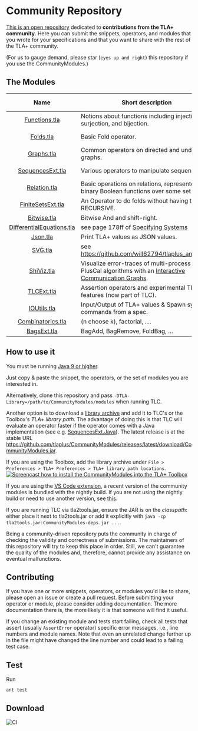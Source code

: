 Community Repository
====================

[This is an open repository](https://github.com/tlaplus/CommunityModules/) dedicated to **contributions from the TLA+ community**.
Here you can submit the snippets, operators, and modules that you wrote for your specifications and that you want to share with the rest of the TLA+ community.

(For us to gauge demand, please star (`eyes up and right`) this repository if you use the CommunityModules.)

The Modules
-----------

| Name  | Short description | Module Override? | Contributors |
| :--: | ---- | ---- | ---- |
| <a href="https://github.com/tlaplus/CommunityModules/blob/master/modules/Functions.tla">Functions.tla</a> | Notions about functions including injection, surjection, and bijection. |[&#10004;](https://github.com/tlaplus/CommunityModules/blob/master/modules/tlc2/overrides/Functions.java) | [@muenchnerkindl](https://github.com/muenchnerkindl), [@quicquid](https://github.com/quicquid),[@lemmy](https://github.com/lemmy) | 
| <a href="https://github.com/tlaplus/CommunityModules/blob/master/modules/Folds.tla">Folds.tla</a> | Basic Fold operator. | | [@quicquid](https://github.com/quicquid), [@muenchnerkindl](https://github.com/muenchnerkindl) | 
| <a href="https://github.com/tlaplus/CommunityModules/blob/master/modules/Graphs.tla">Graphs.tla</a> | Common operators on directed and undirected graphs. | | Leslie Lamport, [@lemmy](https://github.com/lemmy), [@muenchnerkindl](https://github.com/muenchnerkindl) | 
| <a href="https://github.com/tlaplus/CommunityModules/blob/master/modules/SequencesExt.tla">SequencesExt.tla</a> | Various operators to manipulate sequences. | [&#10004;](https://github.com/tlaplus/CommunityModules/blob/master/modules/tlc2/overrides/SequencesExt.java)| [@muenchnerkindl](https://github.com/muenchnerkindl),[@lemmy](https://github.com/lemmy), [@hwayne](https://github.com/hwayne), [@quicquid](https://github.com/quicquid) | 
| <a href="https://github.com/tlaplus/CommunityModules/blob/master/modules/Relation.tla">Relation.tla</a> | Basic operations on relations, represented as binary Boolean functions over some set S.| | [@muenchnerkindl](https://github.com/muenchnerkindl) | 
| <a href="https://github.com/tlaplus/CommunityModules/blob/master/modules/FiniteSetsExt.tla">FiniteSetsExt.tla</a> | An Operator to do folds without having to use RECURSIVE. | &#10004;| [@hwayne](https://github.com/hwayne),[@lemmy](https://github.com/lemmy), [@quicquid](https://github.com/quicquid) | 
| <a href="https://github.com/tlaplus/CommunityModules/blob/master/modules/Bitwise.tla">Bitwise.tla</a> | Bitwise And and shift-right. | [&#10004;](https://github.com/tlaplus/CommunityModules/blob/master/modules/tlc2/overrides/Bitwise.java) | [@lemmy](https://github.com/lemmy),[@pfeodrippe](https://github.com/pfeodrippe) | 
| <a href="https://github.com/tlaplus/CommunityModules/blob/master/modules/DifferentialEquations.tla">DifferentialEquations.tla</a> | see page 178ff of [Specifying Systems](https://lamport.azurewebsites.net/tla/book-02-08-08.pdf)| | Leslie Lamport | 
| <a href="https://github.com/tlaplus/CommunityModules/blob/master/modules/Json.tla">Json.tla</a> | Print TLA+ values as JSON values. | [&#10004;](https://github.com/tlaplus/CommunityModules/blob/master/modules/tlc2/overrides/Json.java)| [@kuujo](https://github.com/kuujo) | 
| <a href="https://github.com/tlaplus/CommunityModules/blob/master/modules/SVG.tla">SVG.tla</a> | see https://github.com/will62794/tlaplus_animation | [&#10004;](https://github.com/tlaplus/CommunityModules/blob/master/modules/tlc2/overrides/SVG.java)| [@will62794](https://github.com/will62794), [@lemmy](https://github.com/lemmy) | 
| <a href="https://github.com/tlaplus/CommunityModules/blob/master/modules/ShiViz.tla">ShiViz.tla</a> | Visualize error-traces of multi-process PlusCal algorithms with an [Interactive Communication Graphs](https://bestchai.bitbucket.io/shiviz/). |  | [@lemmy](https://github.com/lemmy) | 
| <a href="https://github.com/tlaplus/tlaplus/blob/master/tlatools/org.lamport.tlatools/src/tla2sany/StandardModules/TLCExt.tla">TLCExt.tla</a> | Assertion operators and experimental TLC features (now part of TLC). | [&#10004;](https://github.com/tlaplus/tlaplus/blob/master/tlatools/org.lamport.tlatools/src/tlc2/module/TLCExt.java)| [@lemmy](https://github.com/lemmy), [@will62794](https://github.com/will62794) | 
| <a href="https://github.com/tlaplus/CommunityModules/blob/master/modules/IOUtils.tla">IOUtils.tla</a> | Input/Output of TLA+ values & Spawn system commands from a spec. | [&#10004;](https://github.com/tlaplus/CommunityModules/blob/master/modules/tlc2/overrides/IOUtils.java) | [@lemmy](https://github.com/lemmy), [@lvanengelen](https://github.com/lvanengelen) | 
| <a href="https://github.com/tlaplus/CommunityModules/blob/master/modules/Combinatorics.tla">Combinatorics.tla</a> | (n choose k), factorial, .... | [&#10004;](https://github.com/tlaplus/CommunityModules/blob/master/modules/tlc2/overrides/Combinatorics.java) | [@lemmy](https://github.com/lemmy) |
| <a href="https://github.com/tlaplus/CommunityModules/blob/master/modules/BagsExt.tla">BagsExt.tla</a> | BagAdd, BagRemove, FoldBag, ... |  | [@muenchnerkindl](https://github.com/muenchnerkindl) | 


How to use it
-------------

You must be running [Java 9 or higher](https://github.com/tlaplus/CommunityModules/issues/34#issuecomment-756571840).

Just copy & paste the snippet, the operators, or the set of modules you are interested in.

Alternatively, clone this repository and pass ```-DTLA-Library=/path/to/CommunityModules/modules``` when running TLC.

Another option is to download a [library archive](https://github.com/tlaplus/CommunityModules/releases) and add it to TLC's or the Toolbox's *TLA+ library path*. The advantage of doing this is that TLC will evaluate an operator faster if the operator comes with a Java implementation (see e.g. [SequencesExt.Java](https://github.com/tlaplus/CommunityModules/blob/master/modules/tlc2/overrides/SequencesExt.java)). The latest release is at the stable URL https://github.com/tlaplus/CommunityModules/releases/latest/download/CommunityModules.jar.

If you are using the Toolbox, add the library archive under `File > Preferences > TLA+ Preferences > TLA+ library path locations`.
[![Screencast how to install the CommunityModules into the TLA+ Toolbox](https://img.youtube.com/vi/w9t6JnmxV2E/0.jpg)](https://www.youtube.com/watch?v=w9t6JnmxV2E)

If you are using the [VS Code extension](https://github.com/tlaplus/vscode-tlaplus), a recent version of the community modules is bundled with the nightly build. If you are not using the nightly build or need to use another version, see [this](https://github.com/tlaplus/vscode-tlaplus/issues/249).

If you are running TLC via tla2tools.jar, ensure the JAR is on the *classpath*: either place it next to tla2tools.jar or add it explicitly with `java -cp tla2tools.jar:CommunityModules-deps.jar ...`.

Being a community-driven repository puts the community in charge of checking the validity and correctness of submissions. The maintainers of this repository will try to keep this place in order. Still, we can't guarantee the quality of the modules and, therefore, cannot provide any assistance on eventual malfunctions.

Contributing
------------

If you have one or more snippets, operators, or modules you'd like to share, please open an issue or create
a pull request.  Before submitting your operator or module, please consider adding documentation.  The more documentation there is, the more likely it is that someone will find it useful.

If you change an existing module and tests start failing, check all tests that assert (usually `AssertError` operator) specific error messages, i.e., line numbers and module names.
Note that even an unrelated change further up in the file might have changed the line number and could lead to a failing test case.

Test
------------
Run

``` shell
ant test
```

Download
--------

![CI](https://github.com/tlaplus/CommunityModules/workflows/CI/badge.svg)
